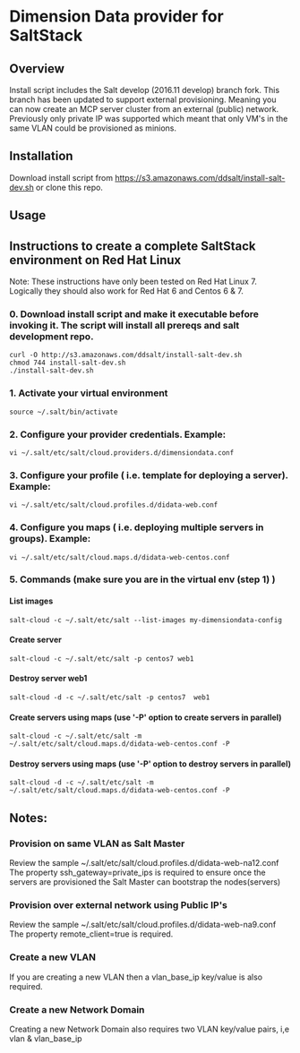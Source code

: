# Dimension Data provider for SaltStack

## Overview
Install script includes the Salt develop (2016.11 develop) branch fork. 
This branch has been updated to support external provisioning. Meaning you can now create an MCP server cluster from an external (public) network. Previously only private IP was supported which meant that only VM's in the same VLAN could be provisioned as minions. 

## Installation
Download install script from https://s3.amazonaws.com/ddsalt/install-salt-dev.sh  or clone this repo.

## Usage

## Instructions to create a complete SaltStack environment on Red Hat Linux

Note:  These instructions have only been tested on Red Hat Linux 7.  Logically they should also work for Red Hat 6 and Centos 6 & 7.

### 0. Download install script and make it executable before invoking it. The script will install all prereqs and salt development repo.

	curl -O http://s3.amazonaws.com/ddsalt/install-salt-dev.sh
	chmod 744 install-salt-dev.sh
	./install-salt-dev.sh
	 
### 1. Activate your virtual environment

	source ~/.salt/bin/activate
	
### 2. Configure your provider credentials. Example:

	vi ~/.salt/etc/salt/cloud.providers.d/dimensiondata.conf
	
### 3. Configure your profile ( i.e. template for deploying a server). Example:
 
 	vi ~/.salt/etc/salt/cloud.profiles.d/didata-web.conf
 	
### 4. Configure you maps ( i.e. deploying multiple servers in groups). Example:
 
    vi ~/.salt/etc/salt/cloud.maps.d/didata-web-centos.conf
    
    
### 5. Commands (make sure you are in the virtual env (step 1) )

####  List images

	salt-cloud -c ~/.salt/etc/salt --list-images my-dimensiondata-config
	
####  Create server

    salt-cloud -c ~/.salt/etc/salt -p centos7 web1
    
####  Destroy server web1

    salt-cloud -d -c ~/.salt/etc/salt -p centos7  web1
    
####  Create servers using maps (use '-P' option to create servers in parallel)

	salt-cloud -c ~/.salt/etc/salt -m ~/.salt/etc/salt/cloud.maps.d/didata-web-centos.conf -P
	
####  Destroy servers using maps (use '-P' option to destroy servers in parallel)

	salt-cloud -d -c ~/.salt/etc/salt -m ~/.salt/etc/salt/cloud.maps.d/didata-web-centos.conf -P


## Notes:

### Provision on same VLAN as Salt Master
Review the sample 
~/.salt/etc/salt/cloud.profiles.d/didata-web-na12.conf 
The property ssh_gateway=private_ips is required to ensure once the servers are provisioned the Salt Master can bootstrap the nodes(servers)

### Provision over external network using Public IP's
Review the sample
 ~/.salt/etc/salt/cloud.profiles.d/didata-web-na9.conf
 The property remote_client=true is required.  

### Create a new VLAN
If you are creating a new VLAN then a vlan_base_ip key/value is also required.

### Create a new Network Domain 
Creating a new Network Domain also requires two VLAN key/value pairs, i,e  vlan  & vlan_base_ip

